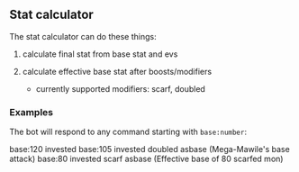 ## Stat calculator
The stat calculator can do these things:
  1. calculate final stat from base stat and evs
  2. calculate effective base stat after boosts/modifiers

      * currently supported modifiers: scarf, doubled
### Examples

The bot will respond to any command starting with `base:number`: 

  base:120 invested 
  base:105 invested doubled asbase       (Mega-Mawile's base attack)
  base:80 invested scarf asbase          (Effective base of 80 scarfed mon)

